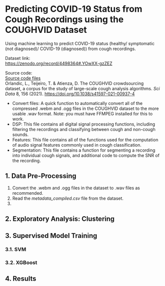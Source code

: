# Predicting COVID-19 Status from Cough Recordings using the COUGHVID Dataset

Using machine learning to predict COVID-19 status (healthy/ symptomatic (not diagnosed)/ COVID-19 (diagnosed)) from cough recordings.

Dataset link:  
https://zenodo.org/record/4498364#.YOwXX-gzZEZ

Source code:  
[Source code files](https://c4science.ch/diffusion/10770/)  
Orlandic, L., Teijeiro, T. & Atienza, D. The COUGHVID crowdsourcing dataset, a corpus for the study of large-scale cough analysis algorithms. *Sci Data* 8, 156 (2021). https://doi.org/10.1038/s41597-021-00937-4  
- Convert files: A quick function to automatically convert all of the compressed .webm and .ogg files in the COUGHVID dataset to the more usable .wav format. Note: you must have FFMPEG installed for this to work.
- DSP: This file contains all digital signal processing functions, including filtering the recordings and classifying between cough and non-cough sounds.
- Features: This file contains all of the functions used for the computation of audio signal features commonly used in cough classification.
- Segmentation: This file contains a function for segmenting a recording into individual cough signals, and additional code to compute the SNR of the recording.

## 1. Data Pre-Processing
1. Convert the .webm and .ogg files in the dataset to .wav files as recommended.
2. Read the *metadata_compiled.csv* file from the dataset.
3. 



## 2. Exploratory Analysis: Clustering




## 3. Supervised Model Training
### 3.1. SVM
### 3.2. XGBoost





## 4. Results

